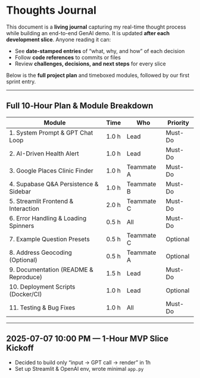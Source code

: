 # Thoughts Journal

This document is a **living journal** capturing my real-time thought process while building an end-to-end GenAI demo. It is updated **after each development slice**. Anyone reading it can:

* See **date-stamped entries** of “what, why, and how” of each decision
* Follow **code references** to commits or files
* Review **challenges, decisions, and next steps** for every slice

Below is the **full project plan** and timeboxed modules, followed by our first sprint entry.

---

## Full 10‑Hour Plan & Module Breakdown

| Module                                 | Time  | Who        | Priority |
| -------------------------------------- | ----- | ---------- | -------- |
| 1. System Prompt & GPT Chat Loop       | 1.0 h | Lead       | Must-Do  |
| 2. AI-Driven Health Alert              | 1.0 h | Lead       | Must-Do  |
| 3. Google Places Clinic Finder         | 1.0 h | Teammate A | Must-Do  |
| 4. Supabase Q\&A Persistence & Sidebar | 1.0 h | Teammate B | Must-Do  |
| 5. Streamlit Frontend & Interaction    | 2.0 h | Teammate C | Must-Do  |
| 6. Error Handling & Loading Spinners   | 0.5 h | All        | Must-Do  |
| 7. Example Question Presets            | 0.5 h | Teammate C | Optional |
| 8. Address Geocoding (Optional)        | 0.5 h | Teammate A | Optional |
| 9. Documentation (README & Reproduce)  | 1.5 h | Lead       | Must-Do  |
| 10. Deployment Scripts (Docker/CI)     | 1.0 h | Lead       | Optional |
| 11. Testing & Bug Fixes                | 1.0 h | All        | Must-Do  |

---
## 2025-07-07 10:00 PM — 1-Hour MVP Slice Kickoff  
- Decided to build only “input → GPT call → render” in 1h  
- Set up Streamlit & OpenAI env, wrote minimal `app.py`  

